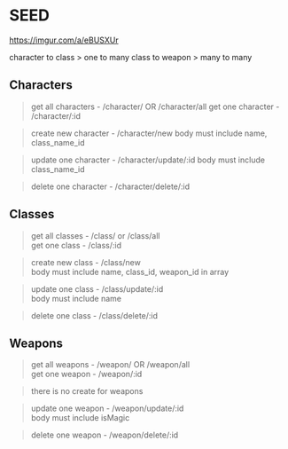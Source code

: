 # SEED

https://imgur.com/a/eBUSXUr

character to class > one to many
class to weapon > many to many

## Characters

>get all characters - /character/ OR /character/all
>get one character - /character/:id


>create new character - /character/new
>body must include name, class_name_id


>update one character - /character/update/:id
>body must include class_name_id


>delete one character - /character/delete/:id


## Classes

>get all classes - /class/ or /class/all<br/>
>get one class - /class/:id


>create new class - /class/new<br/>
>body must include name, class_id, weapon_id in array


>update one class - /class/update/:id<br/>
>body must include name


>delete one class - /class/delete/:id


## Weapons

>get all weapons - /weapon/ OR /weapon/all<br/>
>get one weapon - /weapon/:id


>there is no create for weapons


>update one weapon - /weapon/update/:id<br/>
>body must include isMagic


>delete one weapon - /weapon/delete/:id